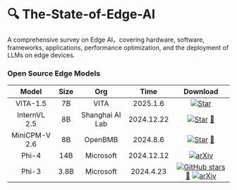 # 🔍 The-State-of-Edge-AI 
A comprehensive survey on Edge AI，covering hardware, software, frameworks, applications, performance optimization, and the deployment of LLMs on edge devices.


### Open Source Edge Models
| Model           | Size | Org | Time  | Download |
|:-----------:|:--:|:--:|:-----------:|:---------------:|
| VITA-1.5 | 7B | VITA | 2025.1.6 | [![Star](https://img.shields.io/github/stars/VITA-MLLM/VITA.svg?style=social&label=Star)](https://github.com/VITA-MLLM/VITA)|
| InternVL 2.5 | 8B | Shanghai AI Lab | 2024.12.22 |[![Star](https://img.shields.io/github/stars/OpenGVLab/InternVL.svg?style=social&label=Star)](https://github.com/OpenGVLab/InternVL) [🤗](https://huggingface.co/collections/OpenGVLab/internvl25-673e1019b66e2218f68d7c1c) |
| MiniCPM-V 2.6 | 8B | OpenBMB | 2024.8.6 |  [![Star](https://img.shields.io/github/stars/OpenBMB/MiniCPM-V.svg?style=social&label=Star)](https://github.com/OpenBMB/MiniCPM-V) [🤗](https://huggingface.co/openbmb/MiniCPM-V-2_6) |
| Phi-4 | 14B | Microsoft | 2024.12.12 | [![arXiv](https://img.shields.io/badge/arXiv-b31b1b.svg)](https://arxiv.org/pdf/2412.08905)|
| Phi-3 | 3.8B | Microsoft | 2024.4.23 | [![GitHub stars](https://img.shields.io/github/stars/microsoft/phi-3cookbook?style=social&label=Star)](https://GitHub.com/microsoft/phi-3cookbook/stargazers/?WT.mc_id=aiml-137032-kinfeylo) [🤗](https://huggingface.co/collections/microsoft/phi-3-6626e15e9585a200d2d761e3) [![arXiv](https://img.shields.io/badge/arXiv-b31b1b.svg)](https://arxiv.org/abs/2404.14219)|







